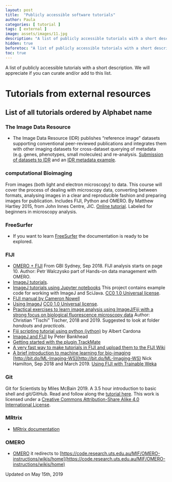 ```yaml
---
layout: post
title:  "Publicly accessible software tutorials"
author: Paula
categories: [ tutorial ]
tags: [ external ]
image: assets/images/11.jpg
description: "A list of publicly accessible tutorials with a short description."
hidden: true
beforetoc: "A list of publicly accessible tutorials with a short description."
toc: true
---
```


A list of publicly accessible tutorials with a short description.
We will appreciate if you can curate and/or add to this list.

# Tutorials from external resources

## List of all tutorials ordered by Alphabet name

### The Image Data Resource

* The Image Data Resource (IDR) publishes “reference image” datasets supporting conventional peer-reviewed publications and integrates them with other imaging datasets for cross-dataset querying of metadata (e.g. genes, phenotypes, small molecules) and re-analysis. [Submission of datasets to IDR](https://idr.openmicroscopy.org/about/submission.html) and an [IDR metadata example](https://github.com/IDR/idr-metadata).

### computational Bioimaging

From images (both light and electron microscopy) to data. This course will
cover the process of dealing with microscopy data, converting between formats,
analysing images in a clear and reproducible fashion and preparing images for
publication. Includes FIJI, Python and OMERO. By Matthew Hartley 2015, from John
Innes Centre, JIC. [Online tutorial](http://training.scicomp.jic.ac.uk/docs/bioimaging_course_book/index.html).
Labeled for beginners in microscopy analysis.

### FreeSurfer

* If you want to learn [FreeSurfer](https://surfer.nmr.mgh.harvard.edu/fswiki/Tutorials) the documentation is ready to be explored.

### FIJI

* [OMERO + FIJI](https://downloads.openmicroscopy.org/presentations/2018/GBI-Sydney/Sydney_Workshop_19092018.pdf) From GBI Sydney, Sep 2018. FIJI analysis starts on page 10. Author: Petr Walczysko part of Hands-on data management with OMERO.
* [ImageJ tutorials](https://imagej.net/Category:Tutorials).
* [ImageJ tutorials using Jupyter notebooks](https://github.com/imagej/tutorials/tree/master/notebooks) This project contains example code for working with ImageJ and SciJava. [CC0 1.0 Universal license](https://creativecommons.org/publicdomain/zero/1.0/).
* [FIJI manual by Cameron Nowell](https://cloudstor.aarnet.edu.au/plus/s/NzLifYbQdDb43Fq)
* [Using ImageJ](https://nbviewer.jupyter.org/github/imagej/tutorials/blob/master/notebooks/ImageJ-Tutorials-and-Demo.ipynb) [CC0 1.0 Universal license](https://creativecommons.org/publicdomain/zero/1.0/).
* [Practical exercises to learn image analysis using ImageJ/Fiji with a strong focus on biological fluorescence microscopy data](https://github.com/tischi/imagej-courses) Author: Christian "Tischi" Tischer, 2018 and 2019. Suggested to look at folder *handouts* and *practicals*.
* [Fiji scripting tutorial using python (jython)](http://www.ini.uzh.ch/~acardona/fiji-tutorial/) by Albert Cardona
* [ImageJ and FIJI](https://sydney.edu.au/medicine/bosch/facilities/advanced-microscopy/user-support/ImageJ_FL_Image_Analysis.pdf) by Peter Bankhead
* [Getting started with the plugin TrackMate](https://imagej.net/Getting_started_with_TrackMate)
* [A very fast way to make tutorials in FIJI and upload them to the FIJI Wiki](https://imagej.net/How_to_make_a_new_tutorial)
* [A brief introduction to machine learning for bio-imaging](https://drive.google.com/file/d/1vLYPyzsawvM807nqZuznb-gjemupmeZA/view) [http://bit.do/ML-Imaging-WS](http://bit.do/ML-Imaging-WS) Nick Hamilton, Sep 2018 and March 2019. [Using FIJI with Trainable Weka](https://imagej.net/Trainable_Weka_Segmentation)

### Git

Git for Scientists by Miles McBain 2019. A 3.5 hour
 introduction to basic shell and git/GitHub. Read and
  follow along the [tutorial here](https://milesmcbain.github.io/git_4_sci/index.html).
This work is licensed under a
[Creative Commons Attribution-Share Alike 4.0 International License](http://creativecommons.org/licenses/by-sa/4.0/).


### MRtrix

* [MRtrix documentation](https://mrtrix.readthedocs.io/en/latest/)

### OMERO

* [OMERO](https://docs.google.com/document/d/1NOsgeQE5j3gH45npgg-wdQMvB9mDbiiQL37nlDU5Wpo/edit) it redirects to [https://code.research.uts.edu.au/MIF/OMERO-instructions/wikis/home](https://code.research.uts.edu.au/MIF/OMERO-instructions/wikis/home)


Updated on May 15th, 2019
